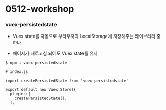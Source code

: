 # 0512-workshop



### vuex-persistedstate

- Vuex state를 자동으로 부라우저의 LocalStorage에 저장해주는 라이브러리 중 하나

- 페이지가 새로고침 되어도 Vuex state를 유지

```
$ npm i vuex-persistedstate
```



```
# index.js

import createPersistedState from 'vuex-persistedstate'

export default new Vuex.Store({
  plugins:[
    createPersistedState(),
  ],
```

